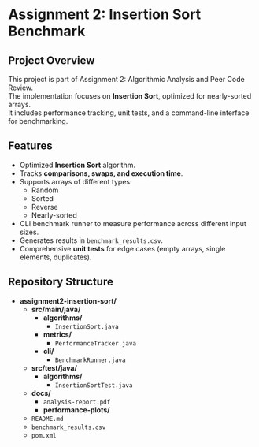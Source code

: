 # Assignment 2: Insertion Sort Benchmark

## Project Overview
This project is part of Assignment 2: Algorithmic Analysis and Peer Code Review.  
The implementation focuses on **Insertion Sort**, optimized for nearly-sorted arrays.  
It includes performance tracking, unit tests, and a command-line interface for benchmarking.

## Features
- Optimized **Insertion Sort** algorithm.
- Tracks **comparisons, swaps, and execution time**.
- Supports arrays of different types:
  - Random
  - Sorted
  - Reverse
  - Nearly-sorted
- CLI benchmark runner to measure performance across different input sizes.
- Generates results in `benchmark_results.csv`.
- Comprehensive **unit tests** for edge cases (empty arrays, single elements, duplicates).

## Repository Structure

- **assignment2-insertion-sort/**
  - **src/main/java/**
    - **algorithms/**  
      - `InsertionSort.java`
    - **metrics/**  
      - `PerformanceTracker.java`
    - **cli/**  
      - `BenchmarkRunner.java`
  - **src/test/java/**
    - **algorithms/**  
      - `InsertionSortTest.java`
  - **docs/**
    - `analysis-report.pdf`
    - **performance-plots/**
  - `README.md`
  - `benchmark_results.csv`
  - `pom.xml`



